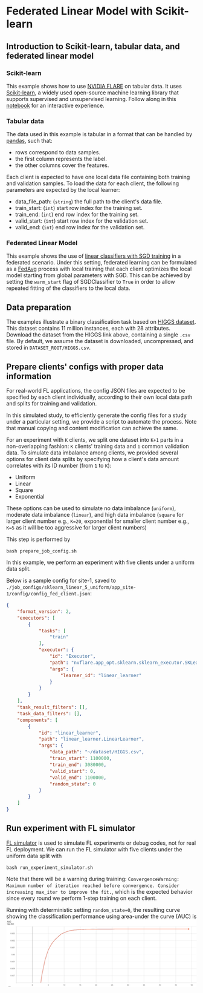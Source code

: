 # Federated Linear Model with Scikit-learn

## Introduction to Scikit-learn, tabular data, and federated linear model 
### Scikit-learn
This example shows how to use [NVIDIA FLARE](https://nvflare.readthedocs.io/en/main/index.html) on tabular data.
It uses [Scikit-learn](https://scikit-learn.org/), a widely used 
open-source machine learning library that supports supervised and unsupervised learning.
Follow along in this [notebook](./sklearn_linear_higgs.ipynb) for an interactive experience.
### Tabular data
The data used in this example is tabular in a format that can be handled by [pandas](https://pandas.pydata.org/), such that:
- rows correspond to data samples.
- the first column represents the label.
- the other columns cover the features.    

Each client is expected to have one local data file containing both training 
and validation samples. To load the data for each client, the following 
parameters are expected by the local learner:
- data_file_path: (`string`) the full path to the client's data file. 
- train_start: (`int`) start row index for the training set.
- train_end: (`int`) end row index for the training set.
- valid_start: (`int`) start row index for the validation set.
- valid_end: (`int`) end row index for the validation set.

### Federated Linear Model
This example shows the use of [linear classifiers with SGD training](https://scikit-learn.org/stable/modules/generated/sklearn.linear_model.SGDClassifier.html) in a federated scenario.
Under this setting, federated learning can be formulated as a [FedAvg](https://arxiv.org/abs/1602.05629) process with local training that each client optimizes the local model starting from global parameters with SGD. 
This can be achieved by setting the `warm_start` flag of SGDClassifier to 
`True` in order to allow repeated fitting of the classifiers to the local data.

## Data preparation 
The examples illustrate a binary classification task based on [HIGGS dataset](https://archive.ics.uci.edu/ml/datasets/HIGGS).
This dataset contains 11 million instances, each with 28 attributes. Download the dataset from the HIGGS link above, containing a single `.csv` file.
By default, we assume the dataset is downloaded, uncompressed, and stored 
in `DATASET_ROOT/HIGGS.csv`. 

## Prepare clients' configs with proper data information 
For real-world FL applications, the config JSON files are expected to be 
specified by each client individually, according to their own local data path and splits for training and validation.

In this simulated study, to efficiently generate the config files for a 
study under a particular setting, we provide a script to automate the process. 
Note that manual copying and content modification can achieve the same.

For an experiment with `K` clients, we split one dataset into `K+1` parts in a non-overlapping fashion: `K` clients' training data and `1` common validation data. 
To simulate data imbalance among clients, we provided several options for client data splits by specifying how a client's data amount correlates with its ID number (from `1` to `K`):
- Uniform
- Linear
- Square
- Exponential

These options can be used to simulate no data imbalance (`uniform`), 
moderate data imbalance (`linear`), and high data imbalance (`square` for 
larger client number e.g., `K=20`, exponential for smaller client number e.g., 
`K=5` as it will be too aggressive for larger client numbers)

This step is performed by 
```commandline
bash prepare_job_config.sh
```
In this example, we perform an experiment with five clients under a uniform data split. 

Below is a sample config for site-1, saved to `./job_configs/sklearn_linear_5_uniform/app_site-1/config/config_fed_client.json`:
```json
{
    "format_version": 2,
    "executors": [
        {
            "tasks": [
                "train"
            ],
            "executor": {
                "id": "Executor",
                "path": "nvflare.app_opt.sklearn.sklearn_executor.SKLearnExecutor",
                "args": {
                    "learner_id": "linear_learner"
                }
            }
        }
    ],
    "task_result_filters": [],
    "task_data_filters": [],
    "components": [
        {
            "id": "linear_learner",
            "path": "linear_learner.LinearLearner",
            "args": {
                "data_path": "~/dataset/HIGGS.csv",
                "train_start": 1100000,
                "train_end": 3080000,
                "valid_start": 0,
                "valid_end": 1100000,
                "random_state": 0
            }
        }
    ]
}
```

## Run experiment with FL simulator
[FL simulator](https://nvflare.readthedocs.io/en/latest/user_guide/fl_simulator.html) is used to simulate FL experiments or debug codes, not for real FL deployment.
We can run the FL simulator with five clients under the uniform data split with
```commandline
bash run_experiment_simulator.sh
```
Note that there will be a warning during training: `ConvergenceWarning: Maximum number of iteration reached before convergence. Consider increasing max_iter to improve the fit.`, which is the expected behavior since every round we perform 1-step training on each client. 

Running with deterministic setting `random_state=0`, the resulting curve 
showing the classification performance using area-under the curve (AUC) is
![linear curve](./figs/linear.png)
